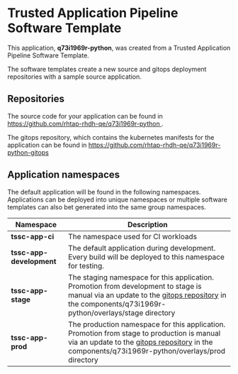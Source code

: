 # Trusted Application Pipeline Software Template

This application, **q73i1969r-python**, was created from a Trusted Application Pipeline Software Template.

The software templates create a new source and gitops deployment repositories with a sample source application. 

## Repositories

The source code for your application can be found in [https://github.com/rhtap-rhdh-qe/q73i1969r-python ](https://github.com/rhtap-rhdh-qe/q73i1969r-python ).
 
The gitops repository, which contains the kubernetes manifests for the application can be found in 
[https://github.com/rhtap-rhdh-qe/q73i1969r-python-gitops ](https://github.com/rhtap-rhdh-qe/q73i1969r-python-gitops ) 

## Application namespaces 

The default application will be found in the following namespaces. Applications can be deployed into unique namespaces or multiple software templates can also bet generated into the same group namespaces.  

|  Namespace   |  Description   |  
| -------- | -------- |
| **tssc-app-ci** | The namespace used for CI workloads |
| **tssc-app-development** | The default application during development. Every build will be deployed to this namespace for testing. |
| **tssc-app-stage** | The staging namespace for this application. Promotion from development to stage is manual via an update to the [gitops repository](https://github.com/rhtap-rhdh-qe/q73i1969r-python-gitops ) in the components/q73i1969r-python/overlays/stage directory |
| **tssc-app-prod** | The production namespace for this application. Promotion from stage to production is manual via an update to the [gitops repository](https://github.com/rhtap-rhdh-qe/q73i1969r-python-gitops ) in the components/q73i1969r-python/overlays/prod directory |